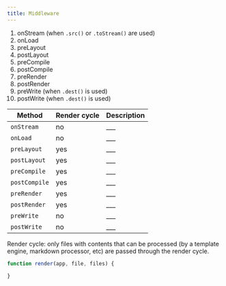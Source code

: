 ```yaml
---
title: Middleware
---
```


1. onStream (when `.src()` or `.toStream()` are used)
1. onLoad
1. preLayout
1. postLayout
1. preCompile
1. postCompile
1. preRender
1. postRender
1. preWrite (when `.dest()` is used)
1. postWrite (when `.dest()` is used)

| **Method** | **Render cycle** | **Description** |
| --- | --- | --- |
| `onStream`    | no | ___ |
| `onLoad`      | no | ___ |
| `preLayout`   | yes | ___ |
| `postLayout`  | yes | ___ |
| `preCompile`  | yes | ___ |
| `postCompile` | yes | ___ |
| `preRender`   | yes | ___ |
| `postRender`  | yes | ___ |
| `preWrite`    | no | ___ |
| `postWrite`   | no | ___ |

Render cycle: only files with contents that can be processed (by a template engine, markdown processor, etc) are passed through the render cycle.



```js
function render(app, file, files) {

}
```
